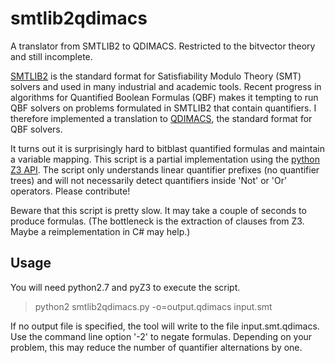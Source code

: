 # smtlib2qdimacs

A translator from SMTLIB2 to QDIMACS. Restricted to the bitvector theory and still incomplete. 

[SMTLIB2](http://smtlib.cs.uiowa.edu/) is the standard format for Satisfiability Modulo Theory (SMT) solvers and used in many industrial and academic tools. Recent progress in algorithms for Quantified Boolean Formulas (QBF) makes it tempting to run QBF solvers on problems formulated in SMTLIB2 that contain quantifiers. I therefore implemented a translation to [QDIMACS](http://www.qbflib.org/qdimacs.html), the standard format for QBF solvers. 

It turns out it is surprisingly hard to bitblast quantified formulas and maintain a variable mapping. This script is a partial implementation using the [python Z3 API](https://z3prover.github.io/api/html/z3.html). The script only understands linear quantifier prefixes (no quantifier trees) and will not necessarily detect quantifiers inside 'Not' or 'Or' operators. Please contribute!

Beware that this script is pretty slow. It may take a couple of seconds to produce formulas. (The bottleneck is the extraction of clauses from Z3. Maybe a reimplementation in C# may help.)

## Usage

You will need python2.7 and pyZ3 to execute the script.

> python2 smtlib2qdimacs.py -o=output.qdimacs input.smt

If no output file is specified, the tool will write to the file input.smt.qdimacs. Use the command line option '-2' to negate formulas. Depending on your problem, this may reduce the number of quantifier alternations by one. 


